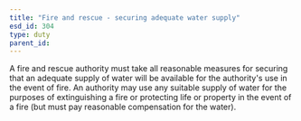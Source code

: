 ```yaml
---
title: "Fire and rescue - securing adequate water supply"
esd_id: 304
type: duty
parent_id:  
---
```


A fire and rescue authority must take all reasonable measures for securing that an adequate supply of water will be available for the authority's use in the event of fire.  An authority may use any suitable supply of water for the purposes of extinguishing a fire or protecting life or property in the event of a fire (but must pay reasonable compensation for the water).

